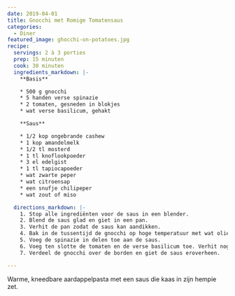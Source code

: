 ```yaml
---
date: 2019-04-01
title: Gnocchi met Romige Tomatensaus
categories:
  - Diner
featured_image: ghocchi-on-potatoes.jpg
recipe:
  servings: 2 à 3 porties
  prep: 15 minuten
  cook: 30 minuten
  ingredients_markdown: |-
    **Basis**

    * 500 g gnocchi
    * 5 handen verse spinazie
    * 2 tomaten, gesneden in blokjes
    * wat verse basilicum, gehakt

    **Saus**

    * 1/2 kop ongebrande cashew
    * 1 kop amandelmelk
    * 1/2 tl mosterd
    * 1 tl knoflookpoeder
    * 3 el edelgist
    * 1 tl tapiocapoeder
    * wat zwarte peper
    * wat citroensap
    * een snufje chilipeper
    * wat zout of miso

  directions_markdown: |-
    1. Stop alle ingrediënten voor de saus in een blender.
    2. Blend de saus glad en giet in een pan.
    3. Verhit de pan zodat de saus kan aandikken.
    4. Bak in de tussentijd de gnocchi op hoge temperatuur met wat olie in een koekenpan, ongeveer 10 minuten, of tot de gnocchi goudbruin is.
    5. Voeg de spinazie in delen toe aan de saus.
    6. Voeg ten slotte de tomaten en de verse basilicum toe. Verhit nog even.
    7. Verdeel de gnocchi over de borden en giet de saus eroverheen.

---
```

Warme, kneedbare aardappelpasta met een saus die kaas in zijn hempie zet.
